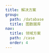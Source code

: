 ```yaml
---
title: 解决方案
group:
  path: /database
  title: 图数据库
nav:
  title: 领域方案
  path: /case
  order: 4
---
```


<code src='./index.tsx'>
